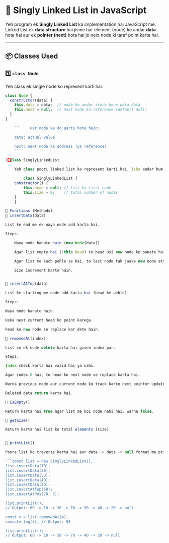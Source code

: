 # 🚀 Singly Linked List in JavaScript 


Yeh program ek **Singly Linked List** ka implementation hai JavaScript me.  
Linked List ek **data structure** hai jisme har element (node) ke andar **data** hota hai aur ek **pointer (next)** hota hai jo next node ki taraf point karta hai.

---

## 📦 Classes Used

### 1️⃣ `class Node`
Yeh class ek single node ko represent karti hai.

```js
class Node {
  constructor(data) {
    this.data = data;  // node ke andar store hone wala data
    this.next = null;  // next node ka reference (default null)
  }
}

    ```    Har node ke do parts hote hain:

    data: actual value

    next: next node ka address (ya reference)
    ```

2️⃣ class SinglyLinkedList

    Yeh class poori linked list ko represent karti hai. Iske andar hum different operations define karte hain jaise insert, remove, print, etc.

        class SinglyLinkedList {
    constructor() {
        this.head = null; // list ka first node
        this.size = 0;    // total number of nodes
    }
    }

🧩 Functions (Methods)
🔹 insertData(data)

List ke end me ek naya node add karta hai.

Steps:

    Naya node banate hain (new Node(data)).

    Agar list empty hai (!this.head) to head usi new node ko banate hain.

    Agar list me kuch pehle se hai, to last node tak jaake new node attach kar dete hain.

    Size increment karte hain.


🔹 insertAtTop(data)

List ke starting me node add karta hai (head ke pehle).

Steps:

Naya node banate hain.

Uska next current head ko point karega.

head ko new node se replace kar dete hain.

🔹 removedAt(index)

List se ek node delete karta hai given index par.

Steps:

Index check karta hai valid hai ya nahi.

Agar index 0 hai, to head ko next node se replace karta hai.

Warna previous node aur current node ko track karke next pointer update karta hai.

Deleted data return karta hai.

🔹 isEmpty()

Return karta hai true agar list me koi node nahi hai, warna false.

🔹 getSize()

Return karta hai list ke total elements (size).


🔹 printList()

Poore list ko traverse karta hai aur data -> data -> null format me print karta hai.

```const list = new SinglyLinkedList();
list.insertData(10);
list.insertData(30);
list.insertData(50);
list.insertData(40);
list.insertData(20);
list.insertAtTop(60);
list.insertAtPos(70, 3);

list.printList();
// Output: 60 -> 10 -> 30 -> 70 -> 50 -> 40 -> 20 -> null

const x = list.removedAt(4);
console.log(x); // Output: 50

list.printList();
// Output: 60 -> 10 -> 30 -> 70 -> 40 -> 20 -> null

```